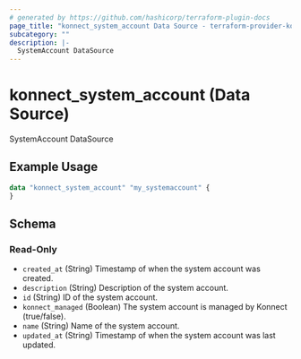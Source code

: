 ```yaml
---
# generated by https://github.com/hashicorp/terraform-plugin-docs
page_title: "konnect_system_account Data Source - terraform-provider-konnect"
subcategory: ""
description: |-
  SystemAccount DataSource
---
```


# konnect_system_account (Data Source)

SystemAccount DataSource

## Example Usage

```terraform
data "konnect_system_account" "my_systemaccount" {
}
```

<!-- schema generated by tfplugindocs -->
## Schema

### Read-Only

- `created_at` (String) Timestamp of when the system account was created.
- `description` (String) Description of the system account.
- `id` (String) ID of the system account.
- `konnect_managed` (Boolean) The system account is managed by Konnect (true/false).
- `name` (String) Name of the system account.
- `updated_at` (String) Timestamp of when the system account was last updated.

